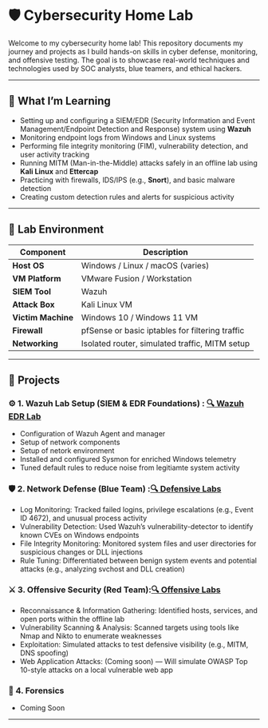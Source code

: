 # 🛡️ Cybersecurity Home Lab

Welcome to my cybersecurity home lab! This repository documents my journey and projects as I build hands-on skills in cyber defense, monitoring, and offensive testing. The goal is to showcase real-world techniques and technologies used by SOC analysts, blue teamers, and ethical hackers.

---

## 🧠 What I’m Learning

- Setting up and configuring a SIEM/EDR (Security Information and Event Management/Endpoint Detection and Response) system using **Wazuh**
- Monitoring endpoint logs from Windows and Linux systems
- Performing file integrity monitoring (FIM), vulnerability detection, and user activity tracking
- Running MITM (Man-in-the-Middle) attacks safely in an offline lab using **Kali Linux** and **Ettercap**
- Practicing with firewalls, IDS/IPS (e.g., **Snort**), and basic malware detection
- Creating custom detection rules and alerts for suspicious activity

---

## 🧪 Lab Environment

| Component            | Description                                     |
|---------------------|-------------------------------------------------|
| **Host OS**         | Windows / Linux / macOS (varies)                |
| **VM Platform**     | VMware Fusion / Workstation                     |
| **SIEM Tool**       | Wazuh                                           |
| **Attack Box**      | Kali Linux VM                                   |
| **Victim Machine**  | Windows 10 / Windows 11 VM                      |
| **Firewall**        | pfSense or basic iptables for filtering traffic |
| **Networking**      | Isolated router, simulated traffic, MITM setup  |

---

## 🧪 Projects 
 
### ⚙️ 1. Wazuh Lab Setup (SIEM & EDR Foundations) : [🔍 Wazuh EDR Lab](https://github.com/UVSasa/Wazuh-Siem)
- Configuration of Wazuh Agent and manager
- Setup of network components
- Setup of netork environment
- Installed and configured Sysmon for enriched Windows telemetry
- Tuned default rules to reduce noise from legitiamte system activity

### 🛡️ 2. Network Defense (Blue Team) :[🔍 Defensive Labs](https://github.com/UVSasa/Network-Defense)
- Log Monitoring: Tracked failed logins, privilege escalations (e.g., Event ID 4672), and unusual process activity
- Vulnerability Detection: Used Wazuh’s vulnerability-detector to identify known CVEs on Windows endpoints
- File Integrity Monitoring: Monitored system files and user directories for suspicious changes or DLL injections
- Rule Tuning: Differentiated between benign system events and potential attacks (e.g., analyzing svchost and DLL creation)

### ⚔️ 3. Offensive Security (Red Team):[🔍 Offensive Labs](https://github.com/UVSasa/Offensive-Security)
- Reconnaissance & Information Gathering: Identified hosts, services, and open ports within the offline lab
- Vulnerability Scanning & Analysis: Scanned targets using tools like Nmap and Nikto to enumerate weaknesses
- Exploitation: Simulated attacks to test defensive visibility (e.g., MITM, DNS spoofing)
- Web Application Attacks: (Coming soon) — Will simulate OWASP Top 10-style attacks on a local vulnerable web app

### 🧬 4. Forensics
- Coming Soon

---
